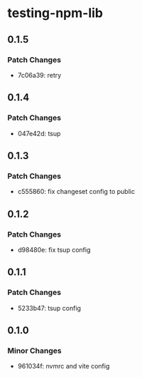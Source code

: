 # testing-npm-lib

## 0.1.5

### Patch Changes

- 7c06a39: retry

## 0.1.4

### Patch Changes

- 047e42d: tsup

## 0.1.3

### Patch Changes

- c555860: fix changeset config to public

## 0.1.2

### Patch Changes

- d98480e: fix tsup config

## 0.1.1

### Patch Changes

- 5233b47: tsup config

## 0.1.0

### Minor Changes

- 961034f: nvmrc and vite config
